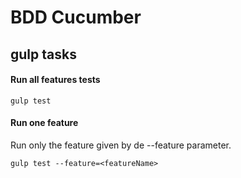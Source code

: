 # BDD Cucumber

## gulp tasks

#### Run all features tests
```
gulp test
```


#### Run one feature
Run only the feature given by de --feature parameter.
```
gulp test --feature=<featureName>
```


